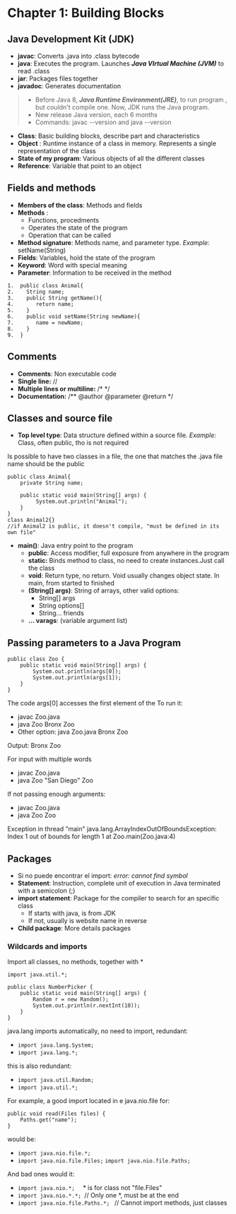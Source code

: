 # Chapter 1: Building Blocks


## Java Development Kit (JDK)
- __javac__: Converts .java into .class bytecode
- __java__: Executes the program. Launches ___Java VIrtual Machine (JVM)___ to read .class
- __jar__: Packages files together
- __javadoc__: Generates documentation

> - Before Java 8, ___Java Runtime Environment(JRE)___, to run program , but couldn't compile one. Now, JDK runs the Java program.
> - New release Java version, each 6 months
> - Commands: javac --version and  java --version

- __Class__: Basic building blocks, describe part and characteristics 
- __Object__ : Runtime instance of a class in memory. Represents a single representation of the class
- __State of my program__: Various objects of all the different classes
- __Reference__: Variable that point to an object

## Fields and methods
- __Members of the class__: Methods and fields
- __Methods__ : 
    - Functions, procedments
    - Operates the state of the program
    - Operation that can be called
- __Method signature__: Methods name, and parameter type. _Example_: setName(String)
- __Fields__: Variables, hold the state of the program
- __Keyword__: Word with special meaning
- __Parameter__: Information to be received in the method


```
1.  public class Animal{
2.    String name;
3.    public String getName(){
4.       return name;
5.    }  
6.    public void setName(String newName){
7.       name = newName;
8.    }
9.  }
```
## Comments
- __Comments__: Non executable code
- __Single line:__ //
- __Multiple lines or multiline:__  /*  */
- __Documentation:__  /** @author @parameter @return   */

## Classes and source file
- __Top level type__: Data structure defined within a source file. _Example:_ Class, often public, tho is not required

Is possible to have two classes in a file, the one that matches the .java file name should be the public

```
public class Animal{
    private String name;

    public static void main(String[] args) {
         System.out.println("Animal");
    }
}
class Animal2{} 
//if Animal2 is public, it doesn't compile, "must be defined in its own file"
```
- __main()__: Java entry point to the program
    - __public__: Access modifier, full exposure from anywhere in the program
    - __static:__ Binds method to class, no need to create instances.Just call the class
    - __void__: Return type, no return. Void usually changes object state. In main, from started to finished
    - __(String[] args)__: String of arrays, other valid options:
        - String[] args
        - String options[]
        - String... friends
    - __... varags__: (variable argument list)

## Passing parameters to a Java Program
```
public class Zoo {
    public static void main(String[] args) {
        System.out.println(args[0]);
        System.out.println(args[1]);
    }
}
```
The code args[0] accesses the first element of the To run it:
- javac Zoo.java
- java Zoo Bronx Zoo
- Other option: java Zoo.java Bronx Zoo

Output:  Bronx Zoo

For input with multiple words
- javac Zoo.java
- java Zoo "San Diego" Zoo

If not passing enough arguments:

- javac Zoo.java
- java Zoo Zoo

Exception in thread "main" java.lang.ArrayIndexOutOfBoundsException:
Index 1 out of bounds for length 1
at Zoo.main(Zoo.java:4)


## Packages

- Si no puede encontrar el import: _error: cannot find symbol_
- __Statement__: Instruction, complete unit of execution in Java terminated with a semicolon (;)
- __import statement__: Package for the compiler to search for an specific class
    - If starts with java, is from JDK
    - If not, usually is website name in reverse
- __Child package__: More details packages

### Wildcards and imports
Import all classes, no methods, together with *
```
import java.util.*;

public class NumberPicker {
    public static void main(String[] args) {
        Random r = new Random();
        System.out.println(r.nextInt(10));
    }
}
```

java.lang imports automatically,  no need to import, redundant: 
- `import java.lang.System;`
- `import java.lang.*;`

this is also redundant:
- `import java.util.Random;`
- `import java.util.*;`


For example, a good import located in e java.nio.file for:
```
public void read(Files files) {
    Paths.get("name");
}
```
would be:
- `import java.nio.file.*;`
- `import java.nio.file.Files;` `import java.nio.file.Paths;`

And bad ones would it:

- `import java.nio.*;  ` * is for class not "file.Files"
- `import java.nio.*.*; `// Only one *, must be at the end
- `import java.nio.file.Paths.*; ` // Cannot import methods, just classes
